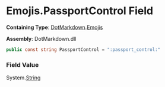 # Emojis\.PassportControl Field

**Containing Type**: [DotMarkdown](../../README.md)\.[Emojis](../README.md)

**Assembly**: DotMarkdown\.dll

```csharp
public const string PassportControl = ":passport_control:"
```

### Field Value

System\.[String](https://docs.microsoft.com/en-us/dotnet/api/system.string)